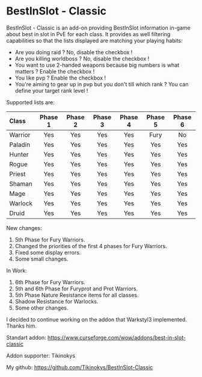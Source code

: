 # BestInSlot - Classic
BestInSlot - Classic is an add-on providing BestInSlot information in-game about best in slot in PvE for each class. It provides as well filtering capabilities so that the lists displayed are matching your playing habits:
- Are you doing raid ? No, disable the checkbox !
- Are you killing worldboss ? No, disable the checkbox !
- You want to use 2-handed weapons because big numbers is what matters ? Enable the checkbox !
- You like pvp ? Enable the checkbox !
- You're aiming to gear up in pvp but you don't till which rank ? You can define your target rank level !

Supported lists are:

| Class  | Phase 1 | Phase 2 | Phase 3 | Phase 4 | Phase 5 | Phase 6 | 
| :--- | :---: | :---: | :---: | :---: | :---: | :---: |
| Warrior  | Yes  |  Yes  |  Yes  |  Yes  | Fury  | No  |
| Paladin  | Yes  |  Yes  |  Yes  |  Yes | Yes | Yes |
| Hunter  | Yes  |  Yes  |  Yes  |  Yes  | Yes  | Yes  |
| Rogue  | Yes  |  Yes  |  Yes  |  Yes  | Yes  | Yes  |
| Priest  | Yes  |  Yes  |  Yes  |  Yes  | Yes  | Yes  |
| Shaman  | Yes  |  Yes  |  Yes  |  Yes  | Yes  | Yes  |
| Mage  | Yes  |  Yes  |  Yes  |  Yes  | Yes  | Yes  |
| Warlock  | Yes  |  Yes  |  Yes  |  Yes  | Yes  | Yes  |
| Druid  | Yes  |  Yes  |  Yes  |  Yes  | Yes  | Yes  |

New changes:

1. 5th Phase for Fury Warriors.
2. Changed the priorities of the first 4 phases for Fury Warriors.
3. Fixed some display errors.
4. Some small changes.

In Work:

1. 6th Phase for Fury Warriors.
2. 5th and 6th Phase for Furyprot and Prot Warriors.
3. 5th Phase Nature Resistance items for all classes.
4. Shadow Resistance for Warlocks.
5. Some other changes.

I decided to continue working on the addon that Warkstyl3 implemented. Thanks him.

Standart addon:
https://www.curseforge.com/wow/addons/best-in-slot-classic

Addon supporter:
Tikinokys

My github:
https://github.com/Tikinokys/BestInSlot-Classic